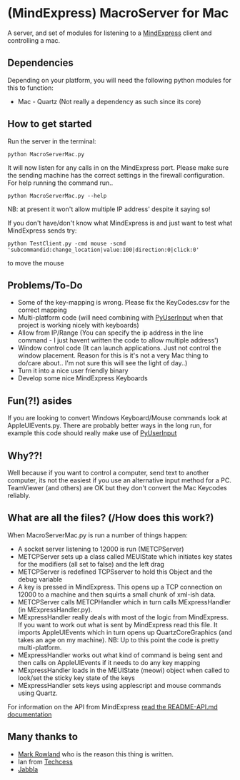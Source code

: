 (MindExpress) MacroServer for Mac
===========

A server, and set of modules for listening to a [MindExpress](http://www.jabbla.com/products.asp?itemID=9) client and controlling a mac.


Dependencies
------------

Depending on your platform, you will need the following python modules for this to function:

  * Mac - Quartz (Not really a dependency as such since its core)

How to get started
------------------

Run the server in the terminal:

    python MacroServerMac.py

It will now listen for any calls in on the MindExpress port. Please make sure the sending machine has the correct settings in the firewall configuration. For help running the command run..

    python MacroServerMac.py --help

NB: at present it won't allow multiple IP address' despite it saying so!

If you don't have/don't know what MindExpress is and just want to test what MindExpress sends try:

    python TestClient.py -cmd mouse -scmd 'subcommandid:change_location|value:100|direction:0|click:0'
    
to move the mouse

Problems/To-Do
------------------

* Some of the key-mapping is wrong. Please fix the KeyCodes.csv for the correct mapping
* Multi-platform code (will need combining with [PyUserInput](https://github.com/SavinaRoja/PyUserInput) when that project is working nicely with keyboards)
* Allow from IP/Range (You can specify the ip address in the line command - I just havent written the code to allow multiple address')
* Window control code (It can launch applications. Just not control the window placement. Reason for this is it's not a very Mac thing to do/care about.. I'm not sure this will see the light of day..)
* Turn it into a nice user friendly binary 
* Develop some nice MindExpress Keyboards

Fun(?!) asides
------------------

If you are looking to convert Windows Keyboard/Mouse commands look at AppleUIEvents.py. There are probably better ways in the long run, for example this code should really make use of [PyUserInput](https://github.com/SavinaRoja/PyUserInput)

Why??!
------------------

Well because if you want to control a computer, send text to another computer, its not the easiest if you use an alternative input method for a PC. TeamViewer (and others) are OK but they don't convert the Mac Keycodes reliably.


What are all the files? (/How does this work?)
--------------
When MacroServerMac.py is run a number of things happen:

* A socket server listening to 12000 is run (METCPServer)
* METCPServer sets up a class called MEUIState which initiates key states for the modifiers (all set to false) and the left drag 
* METCPServer is redefined TCPSserver to hold this Object and the debug variable
* A key is pressed in MindExpress. This opens up a TCP connection on 12000 to a machine and then squirts a small chunk of xml-ish data. 
* METCPServer calls METCPHandler which in turn calls MExpressHandler (in MExpressHandler.py). 
* MExpressHandler really deals with most of the logic from MindExpress. If you want to work out what is sent by MindExpress read this file. It imports AppleUIEvents which in turn opens up QuartzCoreGraphics (and takes an age on my machine). NB: Up to this point the code is pretty multi-platform. 
* MExpressHandler works out what kind of command is being sent and then calls on AppleUIEvents if it needs to do any key mapping
* MExpressHandler loads in the MEUIState (meowi) object when called to look/set the sticky key state of the keys
* MExpressHandler sets keys using applescript and mouse commands using Quartz. 

For information on the API from MindExpress [read the README-API.md documentation](README-API.md)

Many thanks to
--------------

* [Mark Rowland](http://www.youtube.com/watch?v=_Ox94YrYtGo) who is the reason this thing is written. 
* Ian from [Techcess](http://techcess.co.uk)
* [Jabbla](http://www.jabbla.com)

